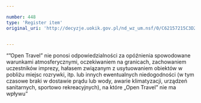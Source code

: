 ```yaml
---

number: 448
type: 'Register item'
original_uri: 'http://decyzje.uokik.gov.pl/nd_wz_um.nsf/0/C62157215C3D230AC12572DD0032956C?OpenDocument'


---
```


“”Open Travel” nie ponosi odpowiedzialności za opóźnienia spowodowane warunkami atmosferycznymi, oczekiwaniem na granicach, zachowaniem uczestników imprezy, hałasem związanym z usytuowaniem obiektów w pobliżu miejsc rozrywki, itp. lub innych ewentualnych niedogodności (w tym czasowe braki w dostawie prądu lub wody, awarie klimatyzacji, urządzeń sanitarnych, sportowo rekreacyjnych), na które „Open Travel” nie ma wpływu”
